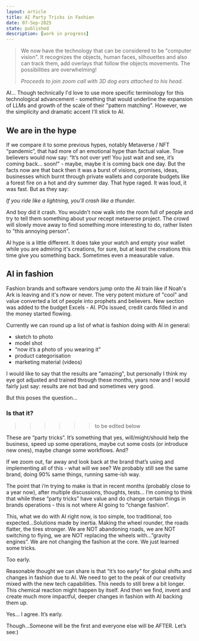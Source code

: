 ```yaml
---
layout: article
title: AI Party Tricks in Fashion
date: 07-Sep-2025
state: published
description: [work in progress]
---
```


> We now have the technology that can be considered to be "computer vision". It recognizes the objects, human faces, silhouettes and also can track them, add overlays that follow the objects movements. The possibilities are overwhelming!
>
> *Proceeds to join zoom call with 3D dog ears attached to his head*.

AI... Though technically I'd love to use more specific terminology for this technological advancement - something that would underline the expansion of LLMs and growth of the scale of their "pattern matching". However, we the simplicity and dramatic accent I'll stick to AI.

## We are in the hype

If we compare it to some previous hypes, notably Metaverse / NFT “pandemic”, that had more of an emotional hype than factual value. True believers would now say: “It’s not over yet! You just wait and see, it’s coming back… soon!” - maybe, maybe it is coming back one day. But the facts now are that back then it was a burst of visions, promises, ideas, businesses which burnt through private wallets and corporate budgets like a forest fire on a hot and dry summer day. That hype raged. It was loud, it was fast. But as they say:

*If you ride like a lightning, you'll crash like a thunder.*

And boy did it crash. You wouldn't now walk into the room full of people and try to tell them something about your recept metaverse project. The crowd will slowly move away to find something more interesting to do, rather listen to "this annoying person".

AI hype is a little different. It does take your watch and empty your wallet while you are admiring it's creations, for sure, but at least the creations this time give you something back. Sometimes even a measurable value.

## AI in fashion

Fashion brands and software vendors jump onto the AI train like if Noah's Ark is leaving and it's now or never. The very potent mixture of "cool" and value converted a lot of people into prophets and believers. New section was added to the budget Excels - AI. POs issued, credit cards filled in and the money started flowing.

Currently we can round up a list of what is fashion doing with AI in general:

* sketch to photo
* model shot
* “now it’s a photo of you wearing it”
* product categorisation
* marketing material (videos)

I would like to say that the results are "amazing", but personally I think my eye got adjusted and trained through these months, years now and I would fairly just say: results are not bad and sometimes very good.

But this poses the question… 

### Is that it? 

>>>>>> to be edited below

These are “party tricks”. It’s something that yes, will/might/should help the business, speed up some operations, maybe cut some costs (or introduce new ones), maybe change some workflows. And?

If we zoom out, far away and look back at the brand that’s using and implementing all of this - what will we see? We probably still see the same brand, doing 90% same things, running same-ish way.

The point that i’m trying to make is that in recent months (probably close to a year now), after multiple discussions, thoughts, tests… I’m coming to think that while these “party tricks” have value and do change certain things in brands operations - this is not where AI going to “change fashion”. 

This, what we do with AI right now, is too simple, too traditional, too expected…Solutions made by inertia. Making the wheel rounder, the roads flatter, the tires stronger. We are NOT abandoning roads, we are NOT switching to flying, we are NOT replacing the wheels with…”gravity engines”. We are not changing the fashion at the core. We just learned some tricks.

Too early.

Reasonable thought we can share is that “it’s too early” for global shifts and changes in fashion due to AI. We need to get to the peak of our creativity mixed with the new tech capabilities. This needs to still brew a bit longer. This chemical reaction might happen by itself. And then we find, invent and create much more impactful, deeper changes in fashion with AI backing them up.

Yes… I agree. It’s early.

Though…Someone will be the first and everyone else will be AFTER. Let’s see:)